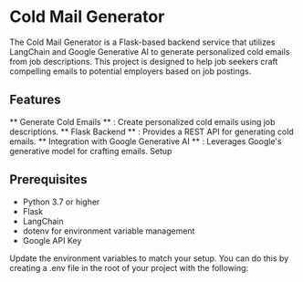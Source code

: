 # Cold Mail Generator

The Cold Mail Generator is a Flask-based backend service that utilizes LangChain and Google Generative AI to generate personalized cold emails from job descriptions. This project is designed to help job seekers craft compelling emails to potential employers based on job postings.

## Features

** Generate Cold Emails ** : Create personalized cold emails using job descriptions.
** Flask Backend ** : Provides a REST API for generating cold emails.
** Integration with Google Generative AI ** : Leverages Google's generative model for crafting emails.
Setup

## Prerequisites

- Python 3.7 or higher
- Flask
- LangChain
- dotenv for environment variable management
- Google API Key

Update the environment variables to match your setup. You can do this by creating a .env file in the root of your project with the following:
